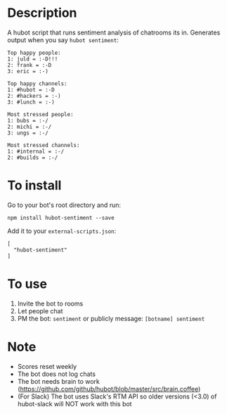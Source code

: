 # Description

A hubot script that runs sentiment analysis of chatrooms its in. Generates output when you say `hubot sentiment`:

    Top happy people:
    1: juld = :-D!!!
    2: frank = :-D
    3: eric = :-)
    
    Top happy channels:
    1: #hubot = :-D
    2: #hackers = :-)
    3: #lunch = :-)
    
    Most stressed people:
    1: bubs = :-/
    2: michi = :-/
    3: ungs = :-/
    
    Most stressed channels:
    1: #internal = :-/
    2: #builds = :-/


# To install

Go to your bot's root directory and run:

    npm install hubot-sentiment --save
    
Add it to your `external-scripts.json`: 

    [
      "hubot-sentiment"
    ]


# To use

1. Invite the bot to rooms 
2. Let people chat
3. PM the bot: `sentiment` or publicly message: `[botname] sentiment`

# Note

* Scores reset weekly
* The bot does not log chats
* The bot needs brain to work (https://github.com/github/hubot/blob/master/src/brain.coffee)
* (For Slack) The bot uses Slack's RTM API so older versions (<3.0) of hubot-slack will NOT work with this bot
